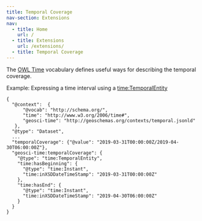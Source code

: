 ```yaml
---
title: Temporal Coverage
nav-section: Extensions
nav:
  - title: Home 
    url: /
  - title: Extensions 
    url: /extensions/
  - title: Temporal Coverage 
---
```


The [OWL Time](https://www.w3.org/TR/owl-time/) vocabulary defines useful ways for describing the temporal coverage.

Example: Expressing a time interval using a [time:TemporalEntity](https://www.w3.org/TR/owl-time/#time:TemporalEntity)
```
{
  "@context":  {
      "@vocab": "http://schema.org/",
      "time": "http://www.w3.org/2006/time#",
      "geosci-time": "http://geoschemas.org/contexts/temporal.jsonld"
   },
  "@type": "Dataset",
  ...
  "temporalCoverage": {"@value": "2019-03-31T00:00:00Z/2019-04-30T06:00:00Z"},
  "geosci-time:temporalCoverage": {
    "@type": "time:TemporalEntity",
    "time:hasBeginning": {
      "@type": "time:Instant",
      "time:inXSDDateTimeStamp": "2019-03-31T00:00:00Z"
    },
    "time:hasEnd": {
      "@type": "time:Instant",
      "time:inXSDDateTimeStamp": "2019-04-30T06:00:00Z"
    }
  }
}
```

